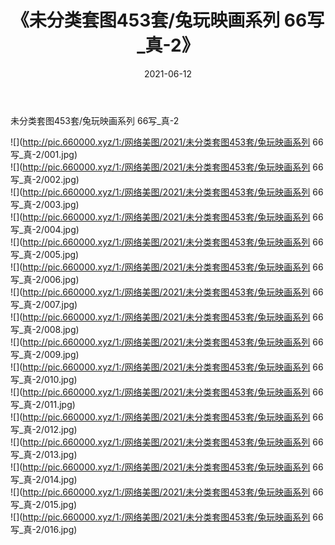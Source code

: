 ﻿---
layout: post
title:  《未分类套图453套/兔玩映画系列 66写_真-2》
date:   2021-06-12
img: http://pic.660000.xyz/1:/网络美图/2021/未分类套图453套/兔玩映画系列 66写_真-2/000.jpg
categories: [美女, 清纯, 唯美]
---

未分类套图453套/兔玩映画系列 66写_真-2

 ![](http://pic.660000.xyz/1:/网络美图/2021/未分类套图453套/兔玩映画系列 66写_真-2/001.jpg) <br>![](http://pic.660000.xyz/1:/网络美图/2021/未分类套图453套/兔玩映画系列 66写_真-2/002.jpg) <br>![](http://pic.660000.xyz/1:/网络美图/2021/未分类套图453套/兔玩映画系列 66写_真-2/003.jpg) <br>![](http://pic.660000.xyz/1:/网络美图/2021/未分类套图453套/兔玩映画系列 66写_真-2/004.jpg) <br>![](http://pic.660000.xyz/1:/网络美图/2021/未分类套图453套/兔玩映画系列 66写_真-2/005.jpg) <br>![](http://pic.660000.xyz/1:/网络美图/2021/未分类套图453套/兔玩映画系列 66写_真-2/006.jpg) <br>![](http://pic.660000.xyz/1:/网络美图/2021/未分类套图453套/兔玩映画系列 66写_真-2/007.jpg) <br>![](http://pic.660000.xyz/1:/网络美图/2021/未分类套图453套/兔玩映画系列 66写_真-2/008.jpg) <br>![](http://pic.660000.xyz/1:/网络美图/2021/未分类套图453套/兔玩映画系列 66写_真-2/009.jpg) <br>![](http://pic.660000.xyz/1:/网络美图/2021/未分类套图453套/兔玩映画系列 66写_真-2/010.jpg) <br>![](http://pic.660000.xyz/1:/网络美图/2021/未分类套图453套/兔玩映画系列 66写_真-2/011.jpg) <br>![](http://pic.660000.xyz/1:/网络美图/2021/未分类套图453套/兔玩映画系列 66写_真-2/012.jpg) <br>![](http://pic.660000.xyz/1:/网络美图/2021/未分类套图453套/兔玩映画系列 66写_真-2/013.jpg) <br>![](http://pic.660000.xyz/1:/网络美图/2021/未分类套图453套/兔玩映画系列 66写_真-2/014.jpg) <br>![](http://pic.660000.xyz/1:/网络美图/2021/未分类套图453套/兔玩映画系列 66写_真-2/015.jpg) <br>![](http://pic.660000.xyz/1:/网络美图/2021/未分类套图453套/兔玩映画系列 66写_真-2/016.jpg) <br>
